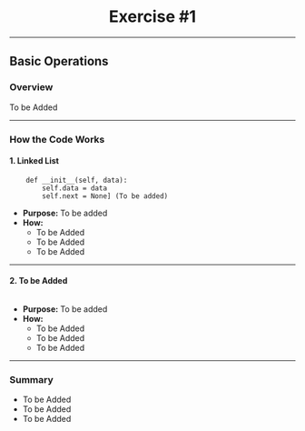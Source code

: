 <div align="center">

# Exercise #1

</div>

---

## Basic Operations

### Overview

To be Added

---

### How the Code Works

#### 1. **Linked List**
```[class Node:
    def __init__(self, data):
        self.data = data
        self.next = None] (To be added)
```
- **Purpose:** To be added
- **How:**  
  - To be Added
  - To be Added
  - To be Added

---

#### 2. **To be Added**
```[Code] (To be added)
```
- **Purpose:** To be added
- **How:**  
  - To be Added
  - To be Added
  - To be Added

---

### Summary

- To be Added
- To be Added
- To be Added